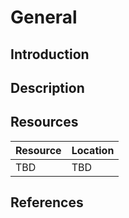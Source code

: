 # General #
## Introduction ##
## Description ##
## Resources ##
| Resource | Location |
| --- | --- |
| TBD | TBD | 
## References ##